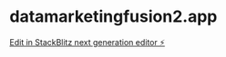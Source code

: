 # datamarketingfusion2.app

[Edit in StackBlitz next generation editor ⚡️](https://stackblitz.com/~/github.com/NiteshToma/datamarketingfusion2.app)
